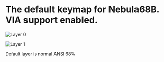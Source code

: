 # The default keymap for Nebula68B. VIA support enabled.

![Layer 0](https://i.imgur.com/dXyRwb1.png)

![Layer 1](https://i.imgur.com/kxXnxVQ.png)

Default layer is normal ANSI 68%

